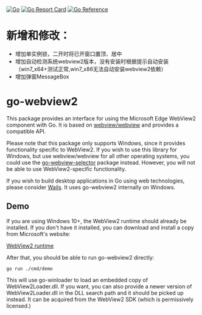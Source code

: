 [![Go](https://github.com/jchv/go-webview2/actions/workflows/go.yml/badge.svg)](https://github.com/jchv/go-webview2/actions/workflows/go.yml) [![Go Report Card](https://goreportcard.com/badge/github.com/jchv/go-webview2)](https://goreportcard.com/report/github.com/jchv/go-webview2) [![Go Reference](https://pkg.go.dev/badge/github.com/jchv/go-webview2.svg)](https://pkg.go.dev/github.com/jchv/go-webview2)

# 新增和修改：
- 增加单实例锁，二开时将已开窗口置顶、居中
- 增加自动检测系统webview2版本，没有安装时根据提示自动安装（win7_x64+测试正常,win7_x86无法自动安装webview2依赖）
- 增加弹窗MessageBox


# go-webview2
This package provides an interface for using the Microsoft Edge WebView2 component with Go. It is based on [webview/webview](https://github.com/webview/webview) and provides a compatible API.

Please note that this package only supports Windows, since it provides functionality specific to WebView2. If you wish to use this library for Windows, but use webview/webview for all other operating systems, you could use the [go-webview-selector](https://github.com/jchv/go-webview-selector) package instead. However, you will not be able to use WebView2-specific functionality.

If you wish to build desktop applications in Go using web technologies, please consider [Wails](https://wails.io/). It uses go-webview2 internally on Windows.

## Demo
If you are using Windows 10+, the WebView2 runtime should already be installed. If you don't have it installed, you can download and install a copy from Microsoft's website:

[WebView2 runtime](https://developer.microsoft.com/en-us/microsoft-edge/webview2/)

After that, you should be able to run go-webview2 directly:

```
go run ./cmd/demo
```

This will use go-winloader to load an embedded copy of WebView2Loader.dll. If you want, you can also provide a newer version of WebView2Loader.dll in the DLL search path and it should be picked up instead. It can be acquired from the WebView2 SDK (which is permissively licensed.)
